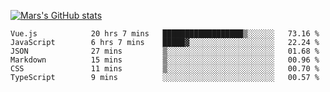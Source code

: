 [![Mars's GitHub stats](https://github-readme-stats.vercel.app/api?username=unbrain)](https://github.com/unbrain/github-readme-stats)

<!--START_SECTION:waka-->

```text
Vue.js            20 hrs 7 mins   ██████████████████▒░░░░░░   73.16 %
JavaScript        6 hrs 7 mins    █████▓░░░░░░░░░░░░░░░░░░░   22.24 %
JSON              27 mins         ▒░░░░░░░░░░░░░░░░░░░░░░░░   01.68 %
Markdown          15 mins         ▒░░░░░░░░░░░░░░░░░░░░░░░░   00.96 %
CSS               11 mins         ▒░░░░░░░░░░░░░░░░░░░░░░░░   00.70 %
TypeScript        9 mins          ░░░░░░░░░░░░░░░░░░░░░░░░░   00.57 %
```

<!--END_SECTION:waka-->
